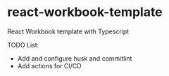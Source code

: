 # react-workbook-template

React Workbook template with Typescript

TODO List:
  * Add and configure husk and commitlint
  * Add actions for CI/CD
